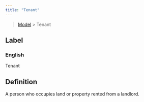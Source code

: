 ```yaml
---
title: "Tenant"
---
```


> [Model](../../) > Tenant

## Label

### English
Tenant


## Definition
A person who occupies land or property rented from a landlord. 


    
